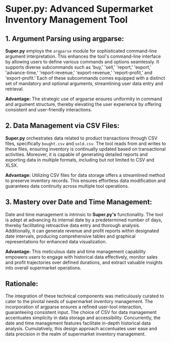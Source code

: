 # Super.py: Advanced Supermarket Inventory Management Tool

## 1. Argument Parsing using argparse:

**Super.py** employs the `argparse` module for sophisticated command-line argument interpretation. This enhances the tool's command-line interface by allowing users to define various commands and options seamlessly. It supports diverse subcommands such as 'buy,' 'sell,' 'report,' 'export,' 'advance-time,' 'report-revenue,' 'export-revenue,' 'report-profit,' and 'export-profit.' Each of these subcommands comes equipped with a distinct set of mandatory and optional arguments, streamlining user data entry and retrieval.

**Advantage:** The strategic use of argparse ensures uniformity in command and argument structure, thereby elevating the user experience by offering consistent and user-friendly interactions.

## 2. Data Management via CSV Files:

**Super.py** orchestrates data related to product transactions through CSV files, specifically `bought.csv` and `sold.csv`. The tool reads from and writes to these files, ensuring inventory is continually updated based on transactional activities. Moreover, it is capable of generating detailed reports and exporting data in multiple formats, including but not limited to CSV and XLSX.

**Advantage:** Utilizing CSV files for data storage offers a streamlined method to preserve inventory records. This ensures effortless data modification and guarantees data continuity across multiple tool operations.

## 3. Mastery over Date and Time Management:

Date and time management is intrinsic to **Super.py's** functionality. The tool is adept at advancing its internal date by a predetermined number of days, thereby facilitating retroactive data entry and thorough analysis. Additionally, it can generate revenue and profit reports within designated date intervals, producing comprehensive tables and graphical representations for enhanced data visualization.

**Advantage:** This meticulous date and time management capability empowers users to engage with historical data effectively, monitor sales and profit trajectories over defined durations, and extract valuable insights into overall supermarket operations.

## Rationale:

The integration of these technical components was meticulously curated to cater to the pivotal needs of supermarket inventory management. The incorporation of argparse ensures a refined user-tool interaction, guaranteeing consistent input. The choice of CSV for data management accentuates simplicity in data storage and accessibility. Concurrently, the date and time management features facilitate in-depth historical data analysis. Cumulatively, this design approach accentuates user ease and data precision in the realm of supermarket inventory management.
